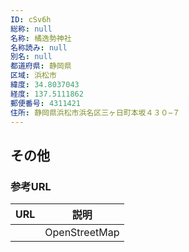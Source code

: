 ```yaml
---
ID: cSv6h
総称: null
名称: 橘逸勢神社
名称読み: null
別名: null
都道府県: 静岡県
区域: 浜松市
緯度: 34.8037043
経度: 137.5111862
郵便番号: 4311421
住所: 静岡県浜松市浜名区三ヶ日町本坂４３０−７
---
```


## その他

### 参考URL

| URL | 説明          |
| --- | ------------- |
|     | OpenStreetMap |
